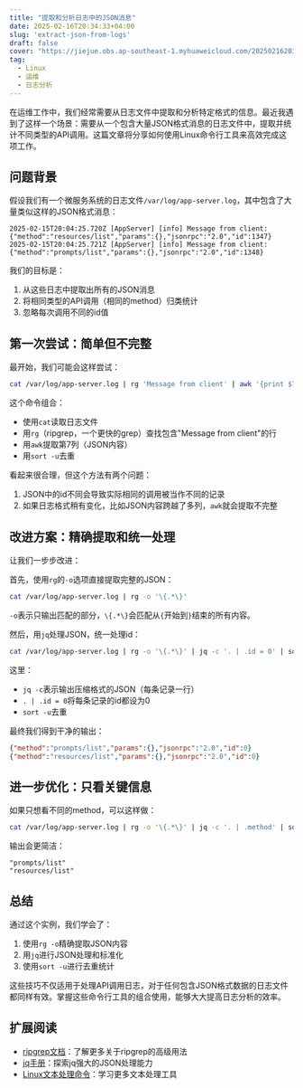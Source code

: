 ```yaml
---
title: "提取和分析日志中的JSON消息"
date: 2025-02-16T20:34:33+04:00
slug: 'extract-json-from-logs'
draft: false
cover: "https://jiejue.obs.ap-southeast-1.myhuaweicloud.com/20250216203652932.webp"
tag:
  - Linux
  - 运维
  - 日志分析
---
```


在运维工作中，我们经常需要从日志文件中提取和分析特定格式的信息。最近我遇到了这样一个场景：需要从一个包含大量JSON格式消息的日志文件中，提取并统计不同类型的API调用。这篇文章将分享如何使用Linux命令行工具来高效完成这项工作。

<!--more-->

## 问题背景

假设我们有一个微服务系统的日志文件`/var/log/app-server.log`，其中包含了大量类似这样的JSON格式消息：

```
2025-02-15T20:04:25.720Z [AppServer] [info] Message from client: {"method":"resources/list","params":{},"jsonrpc":"2.0","id":1347}
2025-02-15T20:04:25.721Z [AppServer] [info] Message from client: {"method":"prompts/list","params":{},"jsonrpc":"2.0","id":1348}
```

我们的目标是：
1. 从这些日志中提取出所有的JSON消息
2. 将相同类型的API调用（相同的method）归类统计
3. 忽略每次调用不同的id值

## 第一次尝试：简单但不完整

最开始，我们可能会这样尝试：

```bash
cat /var/log/app-server.log | rg 'Message from client' | awk '{print $7}' | sort -u
```

这个命令组合：
- 使用`cat`读取日志文件
- 用`rg`（ripgrep，一个更快的grep）查找包含"Message from client"的行
- 用`awk`提取第7列（JSON内容）
- 用`sort -u`去重

看起来很合理，但这个方法有两个问题：
1. JSON中的id不同会导致实际相同的调用被当作不同的记录
2. 如果日志格式稍有变化，比如JSON内容跨越了多列，`awk`就会提取不完整

## 改进方案：精确提取和统一处理

让我们一步步改进：

首先，使用`rg`的`-o`选项直接提取完整的JSON：

```bash
cat /var/log/app-server.log | rg -o '\{.*\}'
```

`-o`表示只输出匹配的部分，`\{.*\}`会匹配从`{`开始到`}`结束的所有内容。

然后，用`jq`处理JSON，统一处理id：

```bash
cat /var/log/app-server.log | rg -o '\{.*\}' | jq -c '. | .id = 0' | sort -u
```

这里：
- `jq -c`表示输出压缩格式的JSON（每条记录一行）
- `. | .id = 0`将每条记录的id都设为0
- `sort -u`去重

最终我们得到干净的输出：

```json
{"method":"prompts/list","params":{},"jsonrpc":"2.0","id":0}
{"method":"resources/list","params":{},"jsonrpc":"2.0","id":0}
```

## 进一步优化：只看关键信息

如果只想看不同的method，可以这样做：

```bash
cat /var/log/app-server.log | rg -o '\{.*\}' | jq -c '. | .method' | sort -u
```

输出会更简洁：

```
"prompts/list"
"resources/list"
```

## 总结

通过这个实例，我们学会了：
1. 使用`rg -o`精确提取JSON内容
2. 用`jq`进行JSON处理和标准化
3. 使用`sort -u`进行去重统计

这些技巧不仅适用于处理API调用日志，对于任何包含JSON格式数据的日志文件都同样有效。掌握这些命令行工具的组合使用，能够大大提高日志分析的效率。

## 扩展阅读

- [ripgrep文档](https://github.com/BurntSushi/ripgrep/blob/master/GUIDE.md)：了解更多关于ripgrep的高级用法
- [jq手册](https://stedolan.github.io/jq/manual/)：探索jq强大的JSON处理能力
- [Linux文本处理命令](https://linuxhandbook.com/text-processing-commands/)：学习更多文本处理工具
